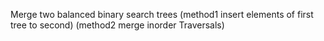 Merge two balanced binary search trees
(method1 insert elements of first tree to second)
(method2 merge inorder Traversals)

```javascript

```
